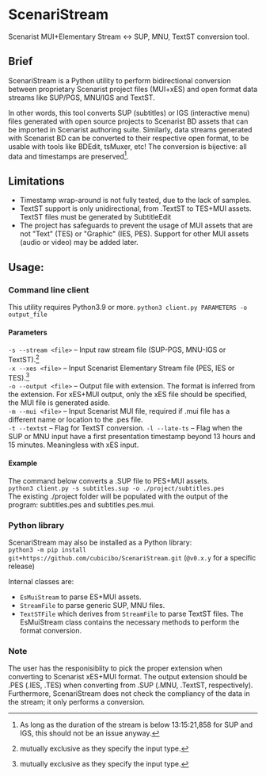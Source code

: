 # ScenariStream
Scenarist MUI+Elementary Stream <-> SUP, MNU, TextST conversion tool.

## Brief
ScenariStream is a Python utility to perform bidirectional conversion between proprietary Scenarist project files (MUI+xES) and open format data streams like SUP/PGS, MNU/IGS and TextST.

In other words, this tool converts SUP (subtitles) or IGS (interactive menu) files generated with open source projects to Scenarist BD assets that can be imported in Scenarist authoring suite. Similarly, data streams generated with Scenarist BD can be converted to their respective open format, to be usable with tools like BDEdit, tsMuxer, etc! The conversion is bijective: all data and timestamps are preserved[^1].

[^1]: As long as the duration of the stream is below 13:15:21,858 for SUP and IGS, this should not be an issue anyway.

## Limitations
- Timestamp wrap-around is not fully tested, due to the lack of samples.
- TextST support is only unidirectional, from .TextST to TES+MUI assets. TextST files must be generated by SubtitleEdit
- The project has safeguards to prevent the usage of MUI assets that are not "Text" (TES) or "Graphic" (IES, PES). Support for other MUI assets (audio or video) may be added later.

## Usage:
### Command line client
This utility requires Python3.9 or more.
`python3 client.py PARAMETERS -o output_file`<br>

#### Parameters
`-s --stream <file>` – Input raw stream file (SUP-PGS, MNU-IGS or TextST).[^2]<br>
`-x --xes <file>` – Input Scenarist Elementary Stream file (PES, IES or TES).[^2]<br>
`-o --output <file>` – Output file with extension. The format is inferred from the extension. For xES+MUI output, only the xES file should be specified, the MUI file is generated aside.<br>
`-m --mui <file>` – Input Scenarist MUI file, required if .mui file has a different name or location to the .pes file.<br>
`-t --textst` – Flag for TextST conversion.
`-l --late-ts` – Flag when the SUP or MNU input have a first presentation timestamp beyond 13 hours and 15 minutes. Meaningless with xES input.

[^2]: mutually exclusive as they specify the input type.

#### Example
The command below converts a .SUP file to PES+MUI assets.<br>
`python3 client.py -s subtitles.sup -o ./project/subtitles.pes`<br>
The existing ./project folder will be populated with the output of the program: subtitles.pes and subtitles.pes.mui.

### Python library
ScenariStream may also be installed as a Python library:<br>
`python3 -m pip install git+https://github.com/cubicibo/ScenariStream.git` (`@v0.x.y` for a specific release)

Internal classes are:
- `EsMuiStream` to parse ES+MUI assets.
- `StreamFile` to parse generic SUP, MNU files.
- `TextSTFile` which derives from `StreamFile` to parse TextST files.
The EsMuiStream class contains the necessary methods to perform the format conversion.

### Note
The user has the responisiblity to pick the proper extension when converting to Scenarist xES+MUI format. The output extension should be .PES (.IES, .TES) when converting from .SUP (.MNU, .TextST, respectively). Furthermore, ScenariStream does not check the compliancy of the data in the stream; it only performs a conversion.

